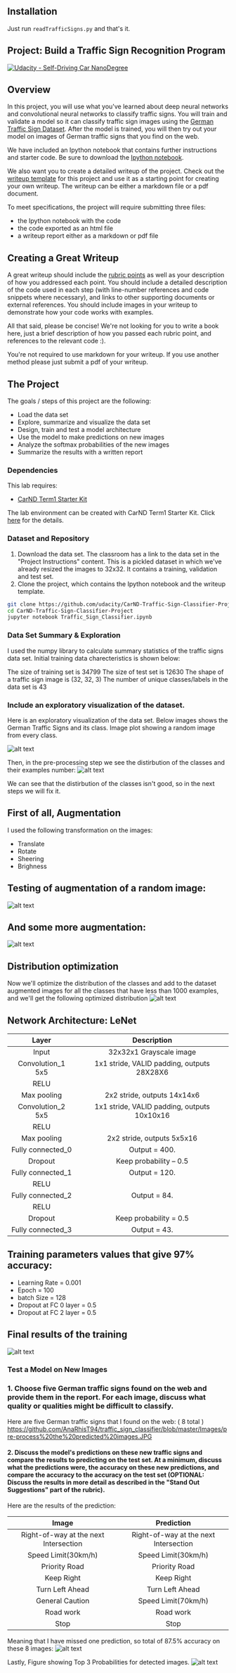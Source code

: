 ## Installation
Just run `readTrafficSigns.py` and that's it. 

## Project: Build a Traffic Sign Recognition Program
[![Udacity - Self-Driving Car NanoDegree](https://s3.amazonaws.com/udacity-sdc/github/shield-carnd.svg)](http://www.udacity.com/drive)

Overview
---
In this project, you will use what you've learned about deep neural networks and convolutional neural networks to classify traffic signs. You will train and validate a model so it can classify traffic sign images using the [German Traffic Sign Dataset](http://benchmark.ini.rub.de/?section=gtsrb&subsection=dataset). After the model is trained, you will then try out your model on images of German traffic signs that you find on the web.

We have included an Ipython notebook that contains further instructions 
and starter code. Be sure to download the [Ipython notebook](https://github.com/udacity/CarND-Traffic-Sign-Classifier-Project/blob/master/Traffic_Sign_Classifier.ipynb). 

We also want you to create a detailed writeup of the project. Check out the [writeup template](https://github.com/udacity/CarND-Traffic-Sign-Classifier-Project/blob/master/writeup_template.md) for this project and use it as a starting point for creating your own writeup. The writeup can be either a markdown file or a pdf document.

To meet specifications, the project will require submitting three files: 
* the Ipython notebook with the code
* the code exported as an html file
* a writeup report either as a markdown or pdf file 

Creating a Great Writeup
---
A great writeup should include the [rubric points](https://review.udacity.com/#!/rubrics/481/view) as well as your description of how you addressed each point.  You should include a detailed description of the code used in each step (with line-number references and code snippets where necessary), and links to other supporting documents or external references.  You should include images in your writeup to demonstrate how your code works with examples.  

All that said, please be concise!  We're not looking for you to write a book here, just a brief description of how you passed each rubric point, and references to the relevant code :). 

You're not required to use markdown for your writeup.  If you use another method please just submit a pdf of your writeup.

The Project
---
The goals / steps of this project are the following:
* Load the data set
* Explore, summarize and visualize the data set
* Design, train and test a model architecture
* Use the model to make predictions on new images
* Analyze the softmax probabilities of the new images
* Summarize the results with a written report

### Dependencies
This lab requires:

* [CarND Term1 Starter Kit](https://github.com/udacity/CarND-Term1-Starter-Kit)

The lab environment can be created with CarND Term1 Starter Kit. Click [here](https://github.com/udacity/CarND-Term1-Starter-Kit/blob/master/README.md) for the details.

### Dataset and Repository

1. Download the data set. The classroom has a link to the data set in the "Project Instructions" content. This is a pickled dataset in which we've already resized the images to 32x32. It contains a training, validation and test set.
2. Clone the project, which contains the Ipython notebook and the writeup template.
```sh
git clone https://github.com/udacity/CarND-Traffic-Sign-Classifier-Project
cd CarND-Traffic-Sign-Classifier-Project
jupyter notebook Traffic_Sign_Classifier.ipynb
```

### Data Set Summary & Exploration
I used the numpy library to calculate summary statistics of the traffic signs data set. Initial training data charecteristics is shown below:

The size of training set is 34799
The size of test set is 12630
The shape of a traffic sign image is (32, 32, 3)
The number of unique classes/labels in the data set is 43

### Include an exploratory visualization of the dataset.
Here is an exploratory visualization of the data set. Below images shows the German Traffic Signs and its class. Image plot showing a random image from every class.

![alt text](https://github.com/AnaRhisT94/traffic_sign_classifier/blob/master/Images/Show%20random%20image%20from%20every%20class.JPG)

Then, in the pre-processing step we see the distirbution of the classes and their examples number:
![alt text](https://github.com/AnaRhisT94/traffic_sign_classifier/blob/master/Images/plot_distribution_of_classes.JPG)

We can see that the distirbution of the classes isn't good, so in the next steps we will fix it.

## First of all, Augmentation
I used the following transformation on the images:
* Translate
* Rotate
* Sheering
* Brighness

## Testing of augmentation of a random image:
![alt text](https://github.com/AnaRhisT94/traffic_sign_classifier/blob/master/Images/Augmentation%20technique.JPG)

## And some more augmentation:
![alt text](https://github.com/AnaRhisT94/traffic_sign_classifier/blob/master/Images/More%20augmentation.JPG)

## Distribution optimization
Now we'll optimize the distribution of the classes and add to the dataset augmented images for all the classes that have less than 1000 examples, and we'll get the following optimized distribution
![alt text](https://github.com/AnaRhisT94/traffic_sign_classifier/blob/master/Images/optimize%20distribution.JPG)

## Network Architecture: LeNet

| Layer                                  |     Description                                                                  |
|:--------------------------:|:------------------------------------------------------:|
| Input                                  | 32x32x1 Grayscale image                                          |
| Convolution_1 5x5       | 1x1 stride, VALID padding, outputs 28X28X6                |
| RELU                                  |                                                                                              |
| Max pooling                    | 2x2 stride,  outputs 14x14x6                                    |
| Convolution_2 5x5       | 1x1 stride, VALID padding, outputs 10x10x16   |
| RELU                                  |                                                                                              |
| Max pooling                    | 2x2 stride,  outputs 5x5x16                                       |
| Fully connected_0        | Output = 400.                                                                 |
|Dropout                             |Keep probability – 0.5                                                 |
| Fully connected_1        | Output = 120.                                                                 |
| RELU                                  |                                                                                              |
| Fully connected_2        | Output = 84.                                                                   |
| RELU                                  |                                                                                              |
|Dropout                             |Keep probability = 0.5                                                 |
| Fully connected_3        | Output = 43.                                                                   |
 

## Training parameters values that give 97% accuracy:

* Learning Rate = 0.001
* Epoch = 100
* batch Size = 128
* Dropout at FC 0 layer = 0.5
* Dropout at FC 2 layer = 0.5

## Final results of the training
![alt text](https://github.com/AnaRhisT94/traffic_sign_classifier/blob/master/Images/Accuracy%20Results.JPG)

### Test a Model on New Images

### 1. Choose five German traffic signs found on the web and provide them in the report. For each image, discuss what quality or qualities might be difficult to classify.

Here are five German traffic signs that I found on the web: ( 8 total )
https://github.com/AnaRhisT94/traffic_sign_classifier/blob/master/Images/pre-process%20the%20predicted%20images.JPG

#### 2. Discuss the model's predictions on these new traffic signs and compare the results to predicting on the test set. At a minimum, discuss what the predictions were, the accuracy on these new predictions, and compare the accuracy to the accuracy on the test set (OPTIONAL: Discuss the results in more detail as described in the "Stand Out Suggestions" part of the rubric).

Here are the results of the prediction:

| Image                                                |     Prediction                                |
|:----------------------------------------------------:|:---------------------------------------------:|
| Right-of-way at the next Intersection                | Right-of-way at the next Intersection         |
| Speed Limit(30km/h)                                  | Speed Limit(30km/h)                           |
| Priority Road                                        | Priority Road                                 |
| Keep Right                                           | Keep Right                                    |
|Turn Left Ahead                                       | Turn Left Ahead                               |
|General Caution                                       | Speed Limit(70km/h)                               |
|Road work                                             | Road work                                     |
| Stop                                  | Stop                          |

Meaning that I have missed one prediction, so total of 87.5% accuracy on these 8 images:
![alt text](https://github.com/AnaRhisT94/traffic_sign_classifier/blob/master/Images/Accuracyc%2087.5%25.JPG)

Lastly, Figure showing Top 3 Probabilities for detected images.
![alt text](https://github.com/AnaRhisT94/traffic_sign_classifier/blob/master/Images/top%20k%3D3%20guesses.png)
